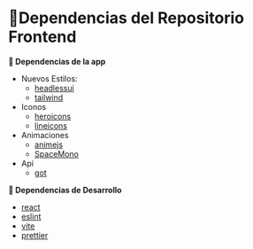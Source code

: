 # :rocket:Dependencias del Repositorio Frontend

**:pushpin: Dependencias de la app**  

- Nuevos Estilos:  
  - [headlessui](https://headlessui.com/)
  - [tailwind](https://tailwindcss.com/)
- Iconos
  - [heroicons](https://heroicons.com/)
  - [lineicons](https://lineicons.com/)
- Animaciones
  - [animejs](https://animejs.com/)
  - [SpaceMono](https://fontsource.org/fonts/space-mono)
- Api
  - [got](https://github.com/sindresorhus/got)

**:pushpin: Dependencias de Desarrollo**
- [react](https://es.react.dev/)
- [eslint](https://eslint.org/)
- [vite](https://vite.dev/)
- [prettier](https://prettier.io/)

